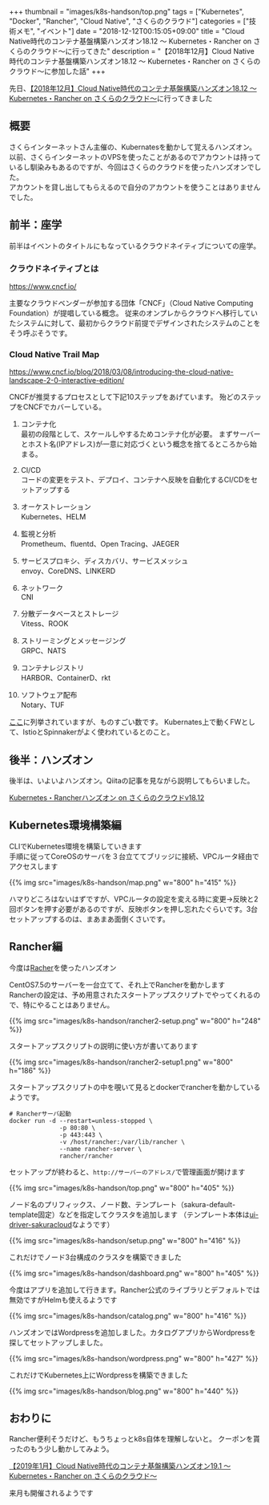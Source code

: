 +++
thumbnail = "images/k8s-handson/top.png"
tags = ["Kubernetes", "Docker", "Rancher", "Cloud Native", "さくらのクラウド"]
categories = ["技術メモ", "イベント"]
date = "2018-12-12T00:15:05+09:00"
title = "Cloud Native時代のコンテナ基盤構築ハンズオン18.12 ～ Kubernetes・Rancher on さくらのクラウド～に行ってきた"
description = "【2018年12月】Cloud Native時代のコンテナ基盤構築ハンズオン18.12 ～ Kubernetes・Rancher on さくらのクラウド～に参加した話"
+++

先日、[【2018年12月】Cloud Native時代のコンテナ基盤構築ハンズオン18.12 ～ Kubernetes・Rancher on さくらのクラウド～](https://sakura-kanto.doorkeeper.jp/events/82838)に行ってきました

## 概要

さくらインターネットさん主催の、Kubernatesを動かして覚えるハンズオン。  
以前、さくらインターネットのVPSを使ったことがあるのでアカウントは持っているし馴染みもあるのですが、今回はさくらのクラウドを使ったハンズオンでした。  
アカウントを貸し出してもらえるので自分のアカウントを使うことはありませんでした。

## 前半：座学

前半はイベントのタイトルにもなっているクラウドネイティブについての座学。

### クラウドネイティブとは

https://www.cncf.io/

主要なクラウドベンダーが参加する団体「CNCF」（Cloud Native Computing Foundation）が提唱している概念。
従来のオンプレからクラウドへ移行していたシステムに対して、最初からクラウド前提でデザインされたシステムのことをそう呼ぶそうです。

### Cloud Native Trail Map
https://www.cncf.io/blog/2018/03/08/introducing-the-cloud-native-landscape-2-0-interactive-edition/

CNCFが推奨するプロセスとして下記10ステップをあげています。
殆どのステップをCNCFでカバーしている。

1. コンテナ化  
最初の段階として、スケールしやするためコンテナ化が必要。
まずサーバーとホスト名(IPアドレス)が一意に対応づくという概念を捨てるところから始まる。

2. CI/CD  
コードの変更をテスト、デプロイ、コンテナへ反映を自動化するCI/CDをセットアップする

3. オーケストレーション  
Kubernetes、HELM

4. 監視と分析  
Prometheum、fluentd、Open Tracing、JAEGER

5. サービスプロキシ、ディスカバリ、サービスメッシュ  
envoy、CoreDNS、LINKERD

6. ネットワーク  
CNI

7. 分散データベースとストレージ  
Vitess、ROOK

8. ストリーミングとメッセージング  
GRPC、NATS

9. コンテナレジストリ  
HARBOR、ContainerD、rkt

10. ソフトウェア配布  
Notary、TUF

[ここ](https://landscape.cncf.io/)に列挙されていますが、ものすごい数です。
Kubernates上で動くFWとして、IstioとSpinnakerがよく使われているとのこと。




## 後半：ハンズオン

後半は、いよいよハンズオン。Qiitaの記事を見ながら説明してもらいました。

[Kubernetes・Rancherハンズオン on さくらのクラウドv18.12](https://qiita.com/zembutsu/items/41837d953a518c0b7f9e)

## Kubernetes環境構築編

CLIでKubernetes環境を構築していきます  
手順に従ってCoreOSのサーバを３台立ててブリッジに接続、VPCルータ経由でアクセスします

{{% img src="images/k8s-handson/map.png" w="800" h="415" %}}

ハマりどころはないはずですが、VPCルータの設定を変える時に変更→反映と2回ボタンを押す必要があるのですが、反映ボタンを押し忘れたぐらいです。3台セットアップするのは、まあまあ面倒くさいです。

## Rancher編

今度は[Racher](https://www.rancher.co.jp/)を使ったハンズオン

CentOS7.5のサーバーを一台立てて、それ上でRancherを動かします  
Rancherの設定は、予め用意されたスタートアップスクリプトでやってくれるので、特にやることはありません。

{{% img src="images/k8s-handson/rancher2-setup.png" w="800" h="248" %}}

スタートアップスクリプトの説明に使い方が書いてあります

{{% img src="images/k8s-handson/rancher2-setup1.png" w="800" h="186" %}}

スタートアップスクリプトの中を覗いて見るとdockerでrancherを動かしているようです。


```
# Rancherサーバ起動
docker run -d --restart=unless-stopped \
              -p 80:80 \
              -p 443:443 \
              -v /host/rancher:/var/lib/rancher \
              --name rancher-server \
              rancher/rancher
```

セットアップが終わると、`http://サーバーのアドレス/`で管理画面が開けます

{{% img src="images/k8s-handson/top.png" w="800" h="405" %}}

ノード名のプリフィックス、ノード数、テンプレート（sakura-default-template固定）などを指定してクラスタを追加します
（テンプレート本体は[ui-driver-sakuracloud](https://sacloud.github.io/ui-driver-sakuracloud/)なようです）

{{% img src="images/k8s-handson/setup.png" w="800" h="416" %}}

これだけでノード3台構成のクラスタを構築できました

{{% img src="images/k8s-handson/dashboard.png" w="800" h="405" %}}

今度はアプリを追加して行きます。Rancher公式のライブラリとデフォルトでは無効ですがHelmも使えるようです

{{% img src="images/k8s-handson/catalog.png" w="800" h="416" %}}

ハンズオンではWordpressを追加しました。カタログアプリからWordpressを探してセットアップしました。

{{% img src="images/k8s-handson/wordpress.png" w="800" h="427" %}}

これだけでKubernetes上にWordpressを構築できました

{{% img src="images/k8s-handson/blog.png" w="800" h="440" %}}


## おわりに

Rancher便利そうだけど、もうちょっとk8s自体を理解しないと。
クーポンを貰ったのもう少し動かしてみよう。

[【2019年1月】Cloud Native時代のコンテナ基盤構築ハンズオン19.1 ～ Kubernetes・Rancher on さくらのクラウド～](https://sakura-kanto.doorkeeper.jp/events/82839)

来月も開催されるようです